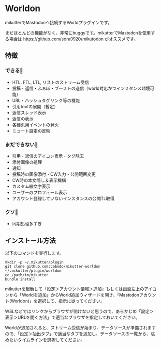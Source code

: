 # Worldon
mikutterでMastodonへ接続するWorldプラグインです。

まだほとんどの機能がなく、非常にbuggyです。mikutterでMastodonを使用する場合は https://github.com/sora0920/mikutodon がオススメです。

## 特徴
### できる🙆
- HTL, FTL, LTL, リストのストリーム受信
- 投稿・返信・ふぁぼ・ブーストの送信（world対応かつインスタンス越境可能）
- URL・ハッシュタグリンク等の機能
- 引用tootの展開（暫定）
- 返信スレッド表示
- 返信の表示
- 各種汎用イベントの発火
- ミュート設定の反映

### まだできない🙅
- 引用・返信のアイコン表示・タグ除去
- 添付画像の処理
- 通知
- 投稿時の画像添付・CW入力・公開範囲変更
- CW時の本文隠し＆表示機構
- カスタム絵文字表示
- ユーザーのプロフィール表示
- アカウント登録していないインスタンスの公開TL取得

### クソ💩
- 同期処理多すぎ

## インストール方法
以下のコマンドを実行します。

```shell-session
mkdir -p ~/.mikutter/plugin
git clone github.com:cobodo/mikutter-worldon ~/.mikutter/plugin/worldon
cd /path/to/mikutter
bundle install
```

mikutterを起動して「設定＞アカウント情報＞追加」もしくは画面左上のアイコンから「Worldを追加」からWorld追加ウィザードを開き、「Mastodonアカウント(Worldon)」を選択して、指示に従ってください。

WSLなどではリンクからブラウザが開けないと思うので、あらかじめ「設定＞表示＞URLを開く方法」で適当なブラウザを指定しておいてください。

Worldが追加されると、ストリーム受信が始まり、データソースが準備されますので、「設定＞抽出タブ」で適当なタブを追加し、データソースの一覧から、眺めたいタイムラインを選択してください。

